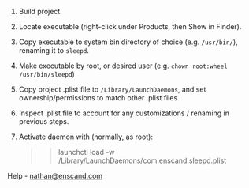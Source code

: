 1. Build project.

2. Locate executable (right-click under Products, then Show in Finder).

3. Copy executable to system bin directory of choice (e.g. `/usr/bin/`), renaming it to `sleepd`.

4. Make executable by root, or desired user (e.g. `chown root:wheel /usr/bin/sleepd`)

5. Copy project .plist file to `/Library/LaunchDaemons`, and set ownership/permissions to match other .plist files

6. Inspect .plist file to account for any customizations / renaming in previous steps.

7. Activate daemon with (normally, as root):

   >> launchctl load -w /Library/LaunchDaemons/com.enscand.sleepd.plist


Help - nathan@enscand.com
